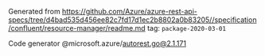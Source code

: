 Generated from https://github.com/Azure/azure-rest-api-specs/tree/d4bad535d456ee82c7fd17d1ec2b8802a0b83205//specification/confluent/resource-manager/readme.md tag: `package-2020-03-01`

Code generator @microsoft.azure/autorest.go@2.1.171


